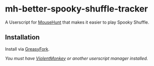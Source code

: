 # mh-better-spooky-shuffle-tracker

A Userscript for [MouseHunt](https://mousehuntgame.com) that makes it easier to play Spooky Shuffle.

## Installation

Install via [GreasyFork]().

*You must have [ViolentMonkey](https://violentmonkey.github.io/) or another userscript manager installed.*
